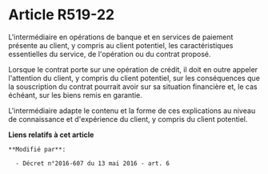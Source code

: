 # Article R519-22

L'intermédiaire en opérations de banque et en services de paiement présente au client, y compris au client potentiel, les
caractéristiques essentielles du service, de l'opération ou du contrat proposé. 

Lorsque le contrat porte sur une opération de crédit, il doit en outre appeler l'attention du client, y compris du client
potentiel, sur les conséquences que la souscription du contrat pourrait avoir sur sa situation financière et, le cas échéant,
sur les biens remis en garantie.

L'intermédiaire adapte le contenu et la forme de ces explications au niveau de connaissance et d'expérience du client, y
compris du client potentiel.

**Liens relatifs à cet article**

	**Modifié par**:

	  - Décret n°2016-607 du 13 mai 2016 - art. 6
